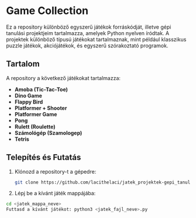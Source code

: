 # Game Collection

Ez a repository különböző egyszerű játékok forráskódját, illetve gépi tanulási projektjeim tartalmazza, amelyek Python nyelven íródtak. A projektek különböző típusú játékokat tartalmaznak, mint például klasszikus puzzle játékok, akciójátékok, és egyszerű szórakoztató programok.

## Tartalom

A repository a következő játékokat tartalmazza:

- **Amoba (Tic-Tac-Toe)**
- **Dino Game**
- **Flappy Bird**
- **Platformer + Shooter**
- **Platformer Game**
- **Pong**
- **Rulett (Roulette)**
- **Számológép (Szamologep)**
- **Tetris**

## Telepítés és Futatás

1. Klónozd a repository-t a gépedre:
   ```bash
   git clone https://github.com/lacithelaci/jatek_projektek-gepi_tanulas.git

2. Lépj be a kívánt játék mappájába:

  ```bash
  cd <jatek_mappa_neve>
  Futtasd a kívánt játékot: python3 <jatek_fajl_neve>.py
